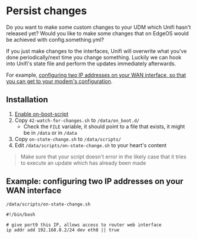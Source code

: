 # Persist changes

Do you want to make some custom changes to your UDM which Unifi hasn't released yet?
Would you like to make some changes that on EdgeOS would be achieved with config.something.yml?

If you just make changes to the interfaces, Unifi will overwrite what you've done periodically/next time you change something.
Luckily we can hook into Unifi's state file and perform the updates immediately afterwards.

For example, [configuring two IP addresses on your WAN interface, so that you can get to your modem's configuration](https://community.ui.com/questions/Access-modem-connected-to-USG/db5986b8-26cb-4d66-a332-2ace81ac8c4f#answer/7da28d8d-25c8-4ca3-b455-c6eba836f034).

## Installation

1. [Enable on-boot-script](https://github.com/chalk-hwang/unifios-utilities/blob/main/on-boot-script/README.md)
1. Copy `42-watch-for-changes.sh` to `/data/on_boot.d/`
   - Check the `FILE` variable, it should point to a file that exists, it might be in `/data` or in `/data`
1. Copy `on-state-change.sh` to `/data/scripts/`
1. Edit `/data/scripts/on-state-change.sh` to your heart's content

> Make sure that your script doesn't error in the likely case that it tries to execute an update which has already been made

## Example: configuring two IP addresses on your WAN interface

`/data/scripts/on-state-change.sh`

```
#!/bin/bash

# give port9 this IP, allows access to router web interface
ip addr add 192.168.0.2/24 dev eth8 || true
```
